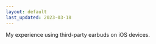 ```yaml
---
layout: default
last_updated: 2023-03-18
---
```


My experience using third-party earbuds on iOS devices.